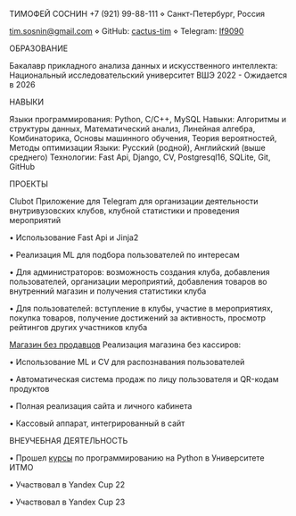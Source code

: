ТИМОФЕЙ СОСНИН
+7 (921) 99-88-111 ⋄ Санкт-Петербург, Россия

[tim.sosnin@gmail.com]() ⋄ GitHub: [cactus-tim](https://github.com/cactus-tim
) ⋄ Telegram: [If9090](https://t.me/If9090
)

ОБРАЗОВАНИЕ

Бакалавр прикладного анализа данных и искусственного интеллекта:
Национальный исследовательский университет ВШЭ 2022 - Ожидается в 2026

НАВЫКИ

Языки программирования: Python, C/C++, MySQL
Навыки: Алгоритмы и структуры данных, Математический анализ, Линейная алгебра, Комбинаторика, Основы машинного обучения, Теория вероятностей, Методы оптимизации
Языки: Русский (родной), Английский (выше среднего)
Технологии: Fast Api, Django, CV, Postgresql16, SQLite, Git, GitHub

ПРОЕКТЫ

Clubot
Приложение для Telegram для организации деятельности внутривузовских клубов, клубной статистики и проведения мероприятий

• Использование Fast Api и Jinja2

• Реализация ML для подбора пользователей по интересам

• Для администраторов: возможность создания клуба, добавления пользователей, организации мероприятий, добавления товаров во внутренний магазин и получения статистики клуба

• Для пользователей: вступление в клубы, участие в мероприятиях, покупка товаров, получение достижений за активность, просмотр рейтингов других участников клуба

[Магазин без продавцов](https://github.com/cactus-tim/shop-without-
)
Реализация магазина без кассиров:

• Использование ML и CV для распознавания пользователей

• Автоматическая система продаж по лицу пользователя и QR-кодам продуктов

• Полная реализация сайта и личного кабинета

• Кассовый аппарат, интегрированный в сайт

ВНЕУЧЕБНАЯ ДЕЯТЕЛЬНОСТЬ

• Прошел [курсы](https://drive.google.com/file/d/1KdY4Pmj8GSapSD6BWhSKRAHxNqIc6Uyo/view?usp=share_link) по программированию на Python в Университете ИТМО

• Участвовал в Yandex Cup 22

• Участвовал в Yandex Cup 23
